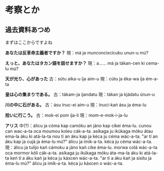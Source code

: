 # 考察とか

## 過去資料あつめ
まずはここからですよね

**あなたは反革命主義者ですか？**
現：má ja munconcixcícuku unun-u mú?

**えっと、あなたはタカン語を話せますか？**
現：a...... má ja tákan-cen ki cema-lu mú? 

**天が光り、心があった**
古：sútu aíka-u íja aim-u
現：cútu ja éka-wa íja ém-a-ta

**皇は心の集まりである。**
古：tákam-ja íjandatu
現：tákan ja kjádatu únun-u

**川の中に石がある。**
古：ásu ínuc-ei aim-u
現：ínuci-kań ásu ja éma-lu

**拾いに行こう。**
古：mok-ei pom íja-li
現：mom-e-mok-i-ja-lu

**アリス**
中(?)：álicu ja cóma kap camóku an jáno kap cikei éma-lu. cunou can wac-a-ta oca moumou koleu cák-a-ta. asíkaga ju ikúkaga móku átau ema-la áku ki atá-la-ta nou tí an áku kap ja kéca ju céma wác-a-ta. "ar tí an áku kap ja cujá ja éma-lu mú?" álicu ja imík-a-ta. kéca ju céma wác-a-ta.
現：álicu ja tulijo kań cámoku a jáno kań cíke éma-lu. morwa colá wác-a-ta oca mormor kóli cák-a-ta. asíkaga ju ikúkaga móku áta-ma-la áku ki atá-la-ta keń tí a áku kań ja kéca ju káxcen wác-a-ta. "ar tí a áku kań ja sísitu ja éma-lu mú?" álicu ja imík-a-ta. kéca ju káxcen o wác-a-ta.







